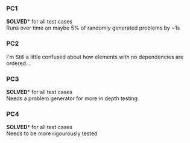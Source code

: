 ### PC1

**SOLVED*** for all test cases  
Runs over time on maybe 5% of randomly generated problems by ~1s

### PC2

I'm Still a little confused about how elements with no dependencies are ordered...

### PC3

**SOLVED*** for all test cases   
Needs a problem generator for more in depth testing

### PC4

**SOLVED*** for all test cases  
Needs to be more rigourously tested